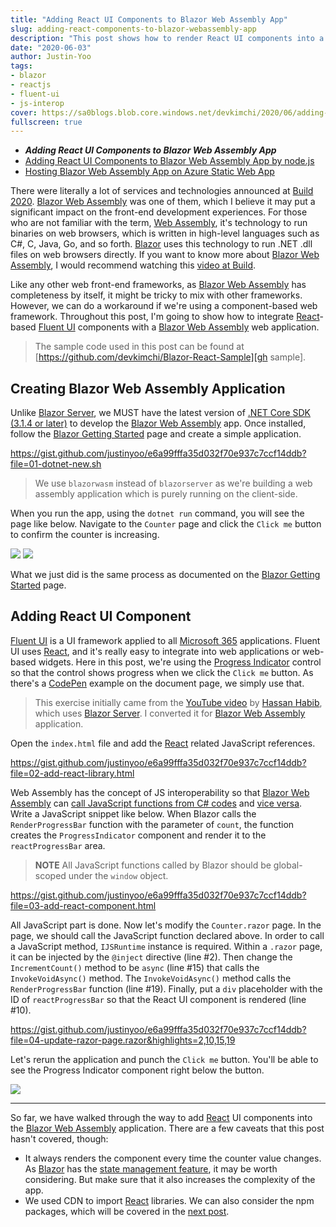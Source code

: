 ```yaml
---
title: "Adding React UI Components to Blazor Web Assembly App"
slug: adding-react-components-to-blazor-webassembly-app
description: "This post shows how to render React UI components into a Blazor WebAssembly app."
date: "2020-06-03"
author: Justin-Yoo
tags:
- blazor
- reactjs
- fluent-ui
- js-interop
cover: https://sa0blogs.blob.core.windows.net/devkimchi/2020/06/adding-react-components-to-blazor-webassembly-app-00.png
fullscreen: true
---
```


* ***Adding React UI Components to Blazor Web Assembly App***
* [Adding React UI Components to Blazor Web Assembly App by node.js][post series 2]
* [Hosting Blazor Web Assembly App on Azure Static Web App][post series 3]

There were literally a lot of services and technologies announced at [Build 2020][build]. [Blazor Web Assembly][blazor wasm] was one of them, which I believe it may put a significant impact on the front-end development experiences. For those who are not familiar with the term, [Web Assembly][wasm], it's technology to run binaries on web browsers, which is written in high-level languages such as C#, C, Java, Go, and so forth. [Blazor][blazor] uses this technology to run .NET .dll files on web browsers directly. If you want to know more about [Blazor Web Assembly][blazor wasm], I would recommend watching this [video at Build][build blazor].

Like any other web front-end frameworks, as [Blazor Web Assembly][blazor wasm] has completeness by itself, it might be tricky to mix with other frameworks. However, we can do a workaround if we're using a component-based web framework. Throughout this post, I'm going to show how to integrate [React][reactjs]-based [Fluent UI][fluentui] components with a [Blazor Web Assembly][blazor wasm] web application.

> The sample code used in this post can be found at [https://github.com/devkimchi/Blazor-React-Sample][gh sample].


## Creating Blazor Web Assembly Application ##

Unlike [Blazor Server][blazor server], we MUST have the latest version of [.NET Core SDK (3.1.4 or later)][netcore sdk 3.1.4] to develop the [Blazor Web Assembly][blazor wasm] app. Once installed, follow the [Blazor Getting Started][blazor gettingstarted] page and create a simple application.

https://gist.github.com/justinyoo/e6a99fffa35d032f70e937c7ccf14ddb?file=01-dotnet-new.sh

> We use `blazorwasm` instead of `blazorserver` as we're building a web assembly application which is purely running on the client-side.

When you run the app, using the `dotnet run` command, you will see the page like below. Navigate to the `Counter` page and click the `Click me` button to confirm the counter is increasing.

![][image-01]
![][image-02]

What we just did is the same process as documented on the [Blazor Getting Started][blazor gettingstarted] page.


## Adding React UI Component ##

[Fluent UI][fluentui] is a UI framework applied to all [Microsoft 365][m365] applications. Fluent UI uses [React][reactjs], and it's really easy to integrate into web applications or web-based widgets. Here in this post, we're using the [Progress Indicator][fluentui progressindicator] control so that the control shows progress when we click the `Click me` button. As there's a [CodePen][codepen] example on the document page, we simply use that.

> This exercise initially came from the [YouTube video][hassan video] by [Hassan Habib][hassan], which uses [Blazor Server][blazor server]. I converted it for [Blazor Web Assembly][blazor wasm] application.

Open the `index.html` file and add the [React][reactjs] related JavaScript references.

https://gist.github.com/justinyoo/e6a99fffa35d032f70e937c7ccf14ddb?file=02-add-react-library.html

Web Assembly has the concept of JS interoperability so that [Blazor Web Assembly][blazor wasm] can [call JavaScript functions from C# codes][blazor js from dotnet] and [vice versa][blazor dotnet from js]. Write a JavaScript snippet like below. When Blazor calls the `RenderProgressBar` function with the parameter of `count`, the function creates the `ProgressIndicator` component and render it to the `reactProgressBar` area.

> **NOTE** All JavaScript functions called by Blazor should be global-scoped under the `window` object.

https://gist.github.com/justinyoo/e6a99fffa35d032f70e937c7ccf14ddb?file=03-add-react-component.html

All JavaScript part is done. Now let's modify the `Counter.razor` page. In the page, we should call the JavaScript function declared above. In order to call a JavaScript method, `IJSRuntime` instance is required. Within a `.razor` page, it can be injected by the `@inject` directive (line #2). Then change the `IncrementCount()` method to be `async` (line #15) that calls the `InvokeVoidAsync()` method. The `InvokeVoidAsync()` method calls the `RenderProgressBar` function (line #19). Finally, put a `div` placeholder with the ID of `reactProgressBar` so that the React UI component is rendered (line #10).

https://gist.github.com/justinyoo/e6a99fffa35d032f70e937c7ccf14ddb?file=04-update-razor-page.razor&highlights=2,10,15,19

Let's rerun the application and punch the `Click me` button. You'll be able to see the Progress Indicator component right below the button.

![][image-03]

---

So far, we have walked through the way to add [React][reactjs] UI components into the [Blazor Web Assembly][blazor wasm] application. There are a few caveats that this post hasn't covered, though:

* It always renders the component every time the counter value changes. As [Blazor][blazor] has the [state management feature][blazor statemanagement], it may be worth considering. But make sure that it also increases the complexity of the app.
* We used CDN to import [React][reactjs] libraries. We can also consider the npm packages, which will be covered in the [next post][post next].


[image-01]: https://sa0blogs.blob.core.windows.net/devkimchi/2020/06/adding-react-components-to-blazor-webassembly-app-01.png
[image-02]: https://sa0blogs.blob.core.windows.net/devkimchi/2020/06/adding-react-components-to-blazor-webassembly-app-02.png
[image-03]: https://sa0blogs.blob.core.windows.net/devkimchi/2020/06/adding-react-components-to-blazor-webassembly-app-03.png

[post series 1]: /2020/06/03/adding-react-components-to-blazor-webassembly-app/
[post series 2]: /2020/06/10/adding-react-components-to-blazor-webassembly-app-by-nodejs/
[post series 3]: /2020/06/17/hosting-blazor-web-assembly-app-on-azure-static-webapp/

[post next]: /2020/06/10/adding-react-components-to-blazor-webassembly-app-by-nodejs/

[gh sample]: https://github.com/devkimchi/Blazor-React-Sample

[build]: https://mybuild.microsoft.com/?WT.mc_id=devkimchicom-blog-juyoo
[build blazor]: https://mybuild.microsoft.com/sessions/420ccd3f-6570-4c58-91da-cd760c511171?source=sessions&WT.mc_id=devkimchicom-blog-juyoo

[blazor]: https://docs.microsoft.com/aspnet/core/blazor/?view=aspnetcore-3.1&WT.mc_id=devkimchicom-blog-juyoo
[blazor wasm]: https://docs.microsoft.com/aspnet/core/blazor/?view=aspnetcore-3.1&WT.mc_id=devkimchicom-blog-juyoo#blazor-webassembly
[blazor server]: https://docs.microsoft.com/aspnet/core/blazor/?view=aspnetcore-3.1&WT.mc_id=devkimchicom-blog-juyoo#blazor-server
[blazor gettingstarted]: https://docs.microsoft.com/aspnet/core/blazor/get-started?view=aspnetcore-3.1&tabs=visual-studio-code&WT.mc_id=devkimchicom-blog-juyoo
[blazor js from dotnet]: https://docs.microsoft.com/aspnet/core/blazor/call-javascript-from-dotnet?view=aspnetcore-3.1&WT.mc_id=devkimchicom-blog-juyoo
[blazor dotnet from js]: https://docs.microsoft.com/aspnet/core/blazor/call-dotnet-from-javascript?view=aspnetcore-3.1&WT.mc_id=devkimchicom-blog-juyoo
[blazor statemanagement]: https://docs.microsoft.com/aspnet/core/blazor/state-management?view=aspnetcore-3.1&WT.mc_id=devkimchicom-blog-juyoo

[wasm]: https://webassembly.org/
[reactjs]: https://reactjs.org/
[m365]: https://www.office.com/
[netcore sdk 3.1.4]: https://dotnet.microsoft.com/download/dotnet-core/3.1?WT.mc_id=devkimchicom-blog-juyoo#3.1.4
[codepen]: https://codepen.io/

[fluentui]: https://developer.microsoft.com/fluentui/?WT.mc_id=devkimchicom-blog-juyoo
[fluentui progressindicator]: https://developer.microsoft.com/fluentui?WT.mc_id=devkimchicom-blog-juyoo#/controls/web/progressindicator
[fluentui progressindicator codepen]: https://codepen.io/pen/?&editable=true=https%3A%2F%2Fdeveloper.microsoft.com%2Fen-us%2Ffluentui%3FWT.mc_id%3Ddevkimchicom-blog-juyoo

[hassan]: https://twitter.com/HassanRezkHabib
[hassan video]: https://youtu.be/E4xUCxOL_PI

